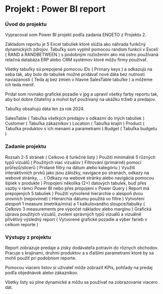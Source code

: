 # Projekt : Power BI report #

### Úvod do projektu ###

Vypracoval som Power BI projekt podľa zadania ENGETO z Projektu 2.

Základom reportu je 5 Excel tabuliek ktoré slúžia ako náhrada funkčný dynamických zdrojov. Tabuľky som vyplnil pomocou random funkcií v Exceli ( RAND a RANDBETWEEN ) s podobným rozložením ako má ostro používaná relačná databáza ERP alebo CRM systémov ktoré môžu firmy používať.

﻿Všetky tabuľky sú prepojené pomocou IDs ( Primary keys ) a odkazujú na seba tak, aby bolo do tabuliek možné pridávať nové dáta bez nutnosti naviazanosti ( Teda aj bez zmien v hlavne SalesTable tabuľke ) a môžeme ich teda meniť.

Pridal som rovnako grafické pozadie v jpg a upravil všetky farby reportu tak, aby bol dobre čitateľný a mohol byť používaný na ukážku tržieb a predajov.

Tabuľky obsahujú dáta len za rok 2024.

SalesTable ( Tabuľka všetkých predajov s odkazmi do iných tabuliek )
Customer ( Tabuľka zákazníkov )
Location ( Tabuľka krajín )
Product ( Tabuľka produktov s ich menami a parametrami )
Budget ( Tabuľka budgetu )

### Zadanie projektu ###

Rozsah 2-5 stránek ( Celkovo 4 funkčné listy )
Použití minimálně 5 různých typů vizuálů ( Použitých viac vizuálov )
Filtrování (primárně) pomocí průřezů/slicerů ( Pridané filtry na dátum alebo kategóriu )
Využití interaktivních prvků jako jsou záložky, navigace po stranách, odkazy na webové stránky, ... ( Odkazy na webové stránky alebo navigácia pomocou šípiek v produkte )
Propojení několika (2+) datových tabulek, buď přes vazby v rámci Power BI nebo přes propojení v Power Query ( Report má prepojených 5 tabuliek )
Použití vytvořené hierarchie o alespoň dvou úrovních (nepovinné) ( Hierarchia dátumu použitá vo filtre )
Vytvoření alespoň 1 measure (metrika/míra) a 1 kalkulovaného sloupce/tabulky ( Celkovo 3 measurements pre výpočet nákladov alebo marginu )
Grafická úprava použitých vizuálů, zvolení správných typů vizuálů a vizuálně přívětivý výsledný report ( Vytvorené grafické pozadie a výber farieb v celkom reporte )

### Výstupy z projektu ###

Report zobrazuje predaje a zisky dodávateľa potravín do rôznych obchodov. Pracuje s krajinami, druhmi produktov a s ďalšími parametrami ktoré by sa mohli použiť pri podobnom reporte.

Pomocou viacero listov si uživateľ môže zobraziť KPIs, pohľady na predaj podľa objednávok alebo zákazníkov.

Všetky listy sú plne dynamické a môžu sa používať na zobrazovanie viacero dát.


